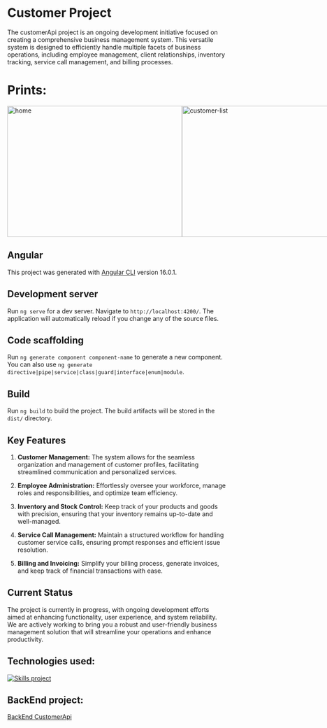# Customer Project

The customerApi project is an ongoing development initiative focused on creating a comprehensive business management system. This versatile system is designed to efficiently handle multiple facets of business operations, including employee management, client relationships, inventory tracking, service call management, and billing processes.

# Prints:

<div style="display: flex; justify-content: space-between;">
    <img src="https://github.com/SakakibaraKun/CustomerApiFront/blob/main/project%20imgs/home.png" alt="home" width="400" height="300">
    <img src="https://github.com/SakakibaraKun/CustomerApiFront/blob/main/project%20imgs/list-customer.png" alt="customer-list" width="400" height="300">
    <img src="https://github.com/SakakibaraKun/CustomerApiFront/blob/main/project%20imgs/delete.png" alt="delete" width="400" height="300">
    <img src="https://github.com/SakakibaraKun/CustomerApiFront/blob/main/project%20imgs/create.png" alt="create" width="400" height="300">
</div>

## Angular

This project was generated with [Angular CLI](https://github.com/angular/angular-cli) version 16.0.1.

## Development server

Run `ng serve` for a dev server. Navigate to `http://localhost:4200/`. The application will automatically reload if you change any of the source files.

## Code scaffolding

Run `ng generate component component-name` to generate a new component. You can also use `ng generate directive|pipe|service|class|guard|interface|enum|module`.

## Build

Run `ng build` to build the project. The build artifacts will be stored in the `dist/` directory.

## Key Features

1. **Customer Management:** The system allows for the seamless organization and management of customer profiles, facilitating streamlined communication and personalized services.

2. **Employee Administration:** Effortlessly oversee your workforce, manage roles and responsibilities, and optimize team efficiency.

3. **Inventory and Stock Control:** Keep track of your products and goods with precision, ensuring that your inventory remains up-to-date and well-managed.

4. **Service Call Management:** Maintain a structured workflow for handling customer service calls, ensuring prompt responses and efficient issue resolution.

5. **Billing and Invoicing:** Simplify your billing process, generate invoices, and keep track of financial transactions with ease.

## Current Status

The project is currently in progress, with ongoing development efforts aimed at enhancing functionality, user experience, and system reliability. We are actively working to bring you a robust and user-friendly business management solution that will streamline your operations and enhance productivity.

## Technologies used:

<div>

[![Skills project](https://skillicons.dev/icons?i=html,css,angular,ts&perline=4)](https://skillicons.dev)

</div>

## BackEnd project:

<a href="https://github.com/JoseMarcosEfi/CustomerApi" >BackEnd CustomerApi</a>
